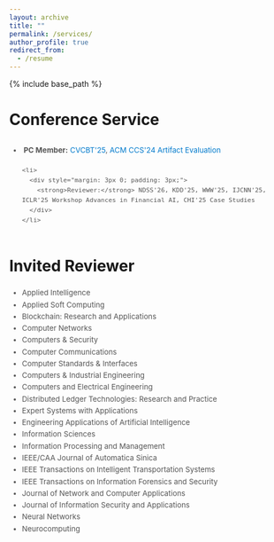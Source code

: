 ```yaml
---
layout: archive
title: ""
permalink: /services/
author_profile: true
redirect_from:
  - /resume
---
```


{% include base_path %}

# Conference Service

<div style="margin: 3px 0; padding: 3px;">
  <ul style="margin: 0; padding-left: 20px; font-size: 0.95em; color: #555; line-height: 1.6;">
    <li>
      <div style="margin: 3px 0; padding: 3px;">
        <strong>PC Member:</strong> 
        <a href="https://cryptovalleyconference.com/call-for-papers" style="text-decoration: none; color: #007acc;">CVCBT'25</a>, 
        <a href="https://www.sigsac.org/ccs/CCS2024/organization/ae-committee.html" style="text-decoration: none; color: #007acc;">ACM CCS'24 Artifact Evaluation</a>
      </div>
    </li>

    <li>
      <div style="margin: 3px 0; padding: 3px;">
        <strong>Reviewer:</strong> NDSS'26, KDD'25, WWW'25, IJCNN'25, ICLR'25 Workshop Advances in Financial AI, CHI'25 Case Studies
      </div>
    </li>
  </ul>
</div>

# Invited Reviewer

<div style="margin: 3px 0; padding: 3px;">
  <ul style="margin: 0; padding-left: 20px; font-size: 0.95em; color: #555; line-height: 1.6;">
    <li>Applied Intelligence</li>
    <li>Applied Soft Computing</li>
    <li>Blockchain: Research and Applications</li>
    <li>Computer Networks</li>
    <li>Computers & Security</li>
    <li>Computer Communications</li>
    <li>Computer Standards & Interfaces</li>
    <li>Computers & Industrial Engineering</li>
    <li>Computers and Electrical Engineering</li>
    <li>Distributed Ledger Technologies: Research and Practice</li>
    <li>Expert Systems with Applications</li>
    <li>Engineering Applications of Artificial Intelligence</li>
    <li>Information Sciences</li>
    <li>Information Processing and Management</li>
    <li>IEEE/CAA Journal of Automatica Sinica</li>
    <li>IEEE Transactions on Intelligent Transportation Systems</li>
    <li>IEEE Transactions on Information Forensics and Security</li>
    <li>Journal of Network and Computer Applications</li>
    <li>Journal of Information Security and Applications</li>
    <li>Neural Networks</li>
    <li>Neurocomputing</li>
  </ul>
</div>




<!-- # Intership -->


  
